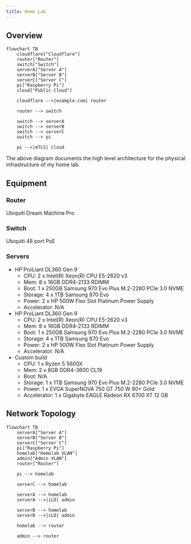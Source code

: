 ```yaml
---
title: Home Lab
---
```


## Overview

```mermaid
flowchart TB
    cloudflare["Cloudflare"]
    router["Router"]
    switch["Switch"]
    serverA["Server A"]
    serverB["Server B"]
    serverC["Server C"]
    pi["Raspberry Pi"]
    cloud["Public Cloud"]

    cloudflare -->|example.com| router

    router --> switch

    switch --> serverA
    switch --> serverB
    switch --> serverC
    switch --> pi

    pi -->|mTLS| cloud
```

The above diagram documents the high level architecture for the physical infrastructure of my home lab.

## Equipment

### Router

Ubiquiti Dream Machine Pro

### Switch

Ubiquiti 48 port PoE

### Servers

- HP ProLiant DL360 Gen 9
    - CPU: 2 x Intel(R) Xeon(R) CPU E5-2620 v3
    - Mem:  8 x 16GB DDR4-2133 RDIMM
    - Boot: 1 x 250GB Samsung 970 Evo Plus M.2-2280 PCIe 3.0 NVME
    - Storage: 4 x 1TB Samsung 870 Evo
    - Power: 2 x HP 500W Flex Slot Platinum Power Supply
    - Accelerator: N/A
- HP ProLiant DL360 Gen 9
    - CPU: 2 x Intel(R) Xeon(R) CPU E5-2620 v3
    - Mem: 8 x 16GB DDR4-2133 RDIMM
    - Boot: 1 x 250GB Samsung 970 Evo Plus M.2-2280 PCIe 3.0 NVME
    - Storage: 4 x 1TB Samsung 870 Evo
    - Power: 2 x HP 500W Flex Slot Platinum Power Supply
    - Accelerator: N/A
- Custom build
    - CPU: 1 x Ryzen 5 5600X
    - Mem: 2 x 8GB DDR4-3600 CL19
    - Boot: N/A
    - Storage: 1 x 1TB Samsung 970 Evo Plus M.2-2280 PCIe 3.0 NVME
    - Power: 1 x EVGA SuperNOVA 750 GT 750 W 80+ Gold
    - Accelerator: 1 x Gigabyte EAGLE Radeon RX 6700 XT 12 GB

## Network Topology

```mermaid
flowchart TB
    serverA["Server A"]
    serverB["Server B"]
    serverC["Server C"]
    pi["Raspberry Pi"]
    homelab["Homelab VLAN"]
    admin["Admin VLAN"]
    router["Router"]

    pi --> homelab

    serverC --> homelab

    serverA --> homelab
    serverA -->|iLO| admin

    serverB --> homelab
    serverB -->|iLO| admin

    homelab --> router

    admin --> router
```
